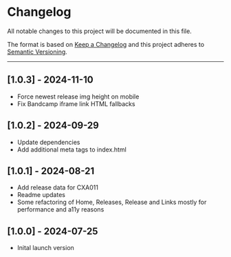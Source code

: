 # Changelog

All notable changes to this project will be documented in this file.

The format is based on [Keep a Changelog](https://keepachangelog.com/en/1.0.0/)
and this project adheres to [Semantic Versioning](https://semver.org/spec/v2.0.0.html).

---

## [1.0.3] - 2024-11-10
* Force newest release img height on mobile
* Fix Bandcamp iframe link HTML fallbacks

## [1.0.2] - 2024-09-29
* Update dependencies
* Add additional meta tags to index.html

## [1.0.1] - 2024-08-21
* Add release data for CXA011
* Readme updates
* Some refactoring of Home, Releases, Release and Links mostly for performance and a11y reasons

## [1.0.0] - 2024-07-25
* Inital launch version
